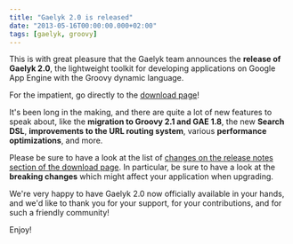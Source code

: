 ```yaml
---
title: "Gaelyk 2.0 is released"
date: "2013-05-16T00:00:00.000+02:00"
tags: [gaelyk, groovy]
---
```


This is with great pleasure that the Gaelyk team announces the **release of Gaelyk 2.0**, the lightweight toolkit for developing applications on Google App Engine with the Groovy dynamic language.  

For the impatient, go directly to the [download page](http://gaelyk.appspot.com/download)!  

It's been long in the making, and there are quite a lot of new features to speak about, like the **migration to Groovy 2.1 and GAE 1.8**, the new **Search DSL**, **improvements to the URL routing system**, various **performance optimizations**, and more.  

Please be sure to have a look at the list of [changes on the release notes section of the download page](http://gaelyk.appspot.com/download). In particular, be sure to have a look at the **breaking changes** which might affect your application when upgrading.  

We're very happy to have Gaelyk 2.0 now officially available in your hands, and we'd like to thank you for your support, for your contributions, and for such a friendly community!  

Enjoy!